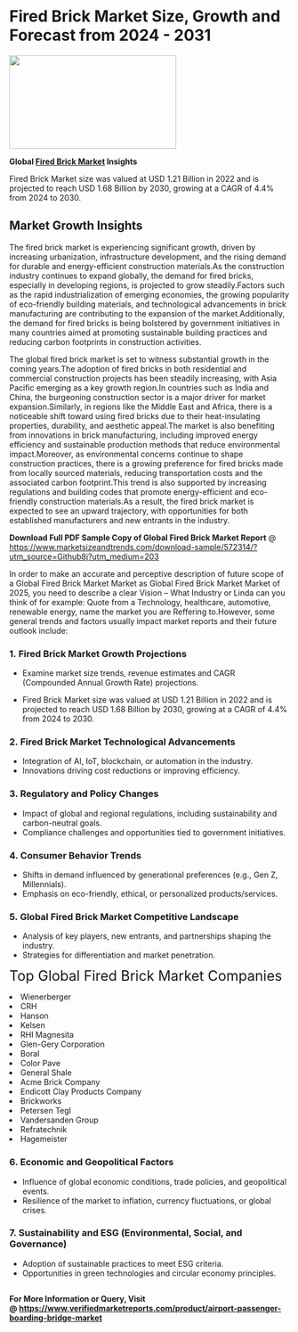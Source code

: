 <H1>Fired Brick Market Size, Growth and Forecast from 2024 - 2031</H1><img class="aligncenter size-medium wp-image-584254" src="https://thirdeyenews.in/wp-content/uploads/2024/09/Global-Market-Research-300x168.jpeg" alt="" width="300" height="168" /><p><strong>Global&nbsp;<a href="https://www.marketsizeandtrends.com/download-sample/572314/?utm_source=Github8j?utm_medium=203">Fired Brick Market</a> Insights</strong></p><p>Fired Brick Market size was valued at USD 1.21 Billion in 2022 and is projected to reach USD 1.68 Billion by 2030, growing at a CAGR of 4.4% from 2024 to 2030.</p><p><h2>Market Growth Insights</h2> <p>The fired brick market is experiencing significant growth, driven by increasing urbanization, infrastructure development, and the rising demand for durable and energy-efficient construction materials.As the construction industry continues to expand globally, the demand for fired bricks, especially in developing regions, is projected to grow steadily.Factors such as the rapid industrialization of emerging economies, the growing popularity of eco-friendly building materials, and technological advancements in brick manufacturing are contributing to the expansion of the market.Additionally, the demand for fired bricks is being bolstered by government initiatives in many countries aimed at promoting sustainable building practices and reducing carbon footprints in construction activities.</p> <p>The global fired brick market is set to witness substantial growth in the coming years.The adoption of fired bricks in both residential and commercial construction projects has been steadily increasing, with Asia Pacific emerging as a key growth region.In countries such as India and China, the burgeoning construction sector is a major driver for market expansion.Similarly, in regions like the Middle East and Africa, there is a noticeable shift toward using fired bricks due to their heat-insulating properties, durability, and aesthetic appeal.The market is also benefiting from innovations in brick manufacturing, including improved energy efficiency and sustainable production methods that reduce environmental impact.Moreover, as environmental concerns continue to shape construction practices, there is a growing preference for fired bricks made from locally sourced materials, reducing transportation costs and the associated carbon footprint.This trend is also supported by increasing regulations and building codes that promote energy-efficient and eco-friendly construction materials.As a result, the fired brick market is expected to see an upward trajectory, with opportunities for both established manufacturers and new entrants in the industry.<p><span class=""><strong>Download Full PDF Sample Copy of Global Fired Brick Market Report</strong> @ <a href="https://www.marketsizeandtrends.com/download-sample/572314/?utm_source=Github8j?utm_medium=203" target="_blank">https://www.marketsizeandtrends.com/download-sample/572314/?utm_source=Github8j?utm_medium=203</a></span></p><p>In order to make an accurate and perceptive description of future scope of a Global&nbsp;Fired Brick Market Market as Global&nbsp;Fired Brick Market Market of 2025, you need to describe a clear Vision &ndash; What Industry or Linda can you think of for example: Quote from a Technology, healthcare, automotive, renewable energy, name the market you are Reffering to.However, some general trends and factors usually impact market reports and their future outlook include:</p><h3>1.&nbsp;<strong>Fired Brick Market Growth Projections</strong></h3><ul><li>Examine market size trends, revenue estimates and CAGR (Compounded Annual Growth Rate) projections.</li><li><p>Fired Brick Market size was valued at USD 1.21 Billion in 2022 and is projected to reach USD 1.68 Billion by 2030, growing at a CAGR of 4.4% from 2024 to 2030.</p></li></ul><h3>2.&nbsp;<strong>Fired Brick Market Technological Advancements</strong></h3><ul><li>Integration of AI, IoT, blockchain, or automation in the industry.</li><li>Innovations driving cost reductions or improving efficiency.</li></ul><h3>3.&nbsp;<strong>Regulatory and Policy Changes</strong></h3><ul><li>Impact of global and regional regulations, including sustainability and carbon-neutral goals.</li><li>Compliance challenges and opportunities tied to government initiatives.</li></ul><h3>4.&nbsp;<strong>Consumer Behavior Trends</strong></h3><ul><li>Shifts in demand influenced by generational preferences (e.g., Gen Z, Millennials).</li><li>Emphasis on eco-friendly, ethical, or personalized products/services.</li></ul><h3>5.&nbsp;<strong>Global Fired Brick Market Competitive Landscape</strong></h3><ul><li>Analysis of key players, new entrants, and partnerships shaping the industry.</li><li>Strategies for differentiation and market penetration.</li></ul><p data-pm-slice="1 1 []"><span style="color: inherit; font-family: inherit; font-size: 25px;">Top Global Fired Brick Market Companies</span></p><div class="" data-test-id=""><p><li>Wienerberger</li><li> CRH</li><li> Hanson</li><li> Kelsen</li><li> RHI Magnesita</li><li> Glen-Gery Corporation</li><li> Boral</li><li> Color Pave</li><li> General Shale</li><li> Acme Brick Company</li><li> Endicott Clay Products Company</li><li> Brickworks</li><li> Petersen Tegl</li><li> Vandersanden Group</li><li> Refratechnik</li><li> Hagemeister</li></p></div><h3>6.&nbsp;<strong>Economic and Geopolitical Factors</strong></h3><ul><li>Influence of global economic conditions, trade policies, and geopolitical events.</li><li>Resilience of the market to inflation, currency fluctuations, or global crises.</li></ul><h3>7.&nbsp;<strong>Sustainability and ESG (Environmental, Social, and Governance)</strong></h3><ul><li>Adoption of sustainable practices to meet ESG criteria.</li><li>Opportunities in green technologies and circular economy principles.</li></ul><h2><strong style="font-size: 14px;">For More Information or Query, Visit @&nbsp;</strong><a style="background-color: #ffffff; font-size: 14px;" href="https://www.marketsizeandtrends.com/report/fired-brick-market/" target="_blank">https://www.verifiedmarketreports.com/product/airport-passenger-boarding-bridge-market</a></h2>